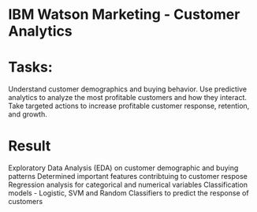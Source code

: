 # IBM Watson Marketing - Customer Analytics

# Tasks:

Understand customer demographics and buying behavior. Use predictive analytics to analyze the most profitable customers and how they interact. Take targeted actions to increase profitable customer response, retention, and growth.

# Result

Exploratory Data Analysis (EDA) on customer demographic and buying patterns
Determined important features contribtuing to customer respose
Regression analysis for categorical and numerical variables
Classification models - Logistic, SVM and Random Classifiers to predict the response of customers
